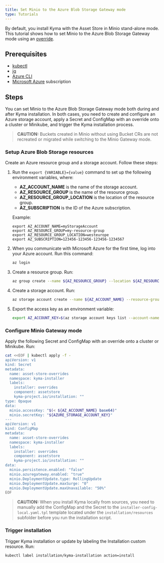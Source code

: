 ```yaml
---
title: Set Minio to the Azure Blob Storage Gateway mode
type: Tutorials
---
```


By default, you install Kyma with the Asset Store in Minio stand-alone mode. This tutorial shows how to set Minio to the Azure Blob Storage Gateway mode using an [override](/root/kyma/#configuration-helm-overrides-for-kyma-installation).

## Prerequisites

- [kubectl](https://kubernetes.io/docs/tasks/tools/install-kubectl/)
- [jq](https://stedolan.github.io/jq/)
- [Azure CLI](https://docs.microsoft.com/en-us/cli/azure)
- [Microsoft Azure](http://azure.com) subscription

## Steps

You can set Minio to the Azure Blob Storage Gateway mode both during and after Kyma installation. In both cases, you need to create and configure an Azure storage account, apply a Secret and ConfigMap with an override onto a cluster or Minikube, and trigger the Kyma installation process. 

>**CAUTION:** Buckets created in Minio without using Bucket CRs are not recreated or migrated while switching to the Minio Gateway mode.

### Setup Azure Blob Storage resources

Create an Azure resource group and a storage account. Follow these steps:

1. Run the `export {VARIABLE}={value}` command to set up the following environment variables, where:

    - **AZ_ACCOUNT_NAME** is the name of the storage account.
    - **AZ_RESOURCE_GROUP** is the name of the resource group.
    - **AZ_RESOURCE_GROUP_LOCATION** is the location of the resource group.
    - **AZ_SUBSCRIPTION** is the ID of the Azure subscription.

    Example:
    ```
    export AZ_ACCOUNT_NAME=myStorageAccount
    export AZ_RESOURCE_GROUP=my-resource-group
    export AZ_RESOURCE_GROUP_LOCATION=westeurope
    export AZ_SUBSCRIPTION=123456-123456-123456-1234567
    ```
2. When you communicate with Microsoft Azure for the first time, log into your Azure account. Run this command:

    ```bash
    az login
    ```

3. Create a resource group. Run:

    ```bash
    az group create --name ${AZ_RESOURCE_GROUP} --location ${AZ_RESOURCE_GROUP_LOCATION} --subscription ${AZ_SUBSCRIPTION}
    ```

4. Create a storage account. Run:

    ```bash
    az storage account create --name ${AZ_ACCOUNT_NAME} --resource-group ${AZ_RESOURCE_GROUP} --subscription ${AZ_SUBSCRIPTION}
    ```

5. Export the access key as an environment variable:

    ```bash
    export AZ_ACCOUNT_KEY=$(az storage account keys list --account-name ${AZ_ACCOUNT_NAME} --resource-group ${AZ_RESOURCE_GROUP} --subscription ${AZ_SUBSCRIPTION} | jq '.[0].value' -r | base64)
    ```

### Configure Minio Gateway mode

Apply the following Secret and ConfigMap with an override onto a cluster or Minikube. Run:

```bash
cat <<EOF | kubectl apply -f -
apiVersion: v1
kind: Secret
metadata:
  name: asset-store-overrides
  namespace: kyma-installer
  labels:
    installer: overrides
    component: assetstore
    kyma-project.io/installation: ""
type: Opaque
data:
  minio.accessKey: "$(< ${AZ_ACCOUNT_NAME} base64)"
  minio.secretKey: "${AZURE_STORAGE_ACCOUNT_KEY}"
---
apiVersion: v1
kind: ConfigMap
metadata:
  name: asset-store-overrides
  namespace: kyma-installer
  labels:
    installer: overrides
    component: assetstore
    kyma-project.io/installation: ""
data:
  minio.persistence.enabled: "false"
  minio.azuregateway.enabled: "true"
  minio.DeploymentUpdate.type: RollingUpdate
  minio.DeploymentUpdate.maxSurge: "0"
  minio.DeploymentUpdate.maxUnavailable: "50%"
EOF
```

>**CAUTION:** When you install Kyma locally from sources, you need to manually add the ConfigMap and the Secret to the `installer-config-local.yaml.tpl` template located under the `installation/resources` subfolder before you run the installation script.

### Trigger installation

Trigger Kyma installation or update by labeling the Installation custom resource. Run:

```bash
kubectl label installation/kyma-installation action=install
```
